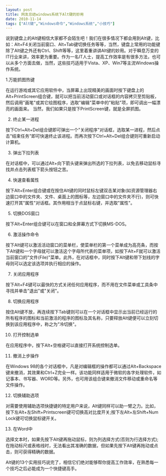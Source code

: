```yaml
---
layout: post
title: 网友总结windows系统下Alt键的妙用		
date: 2010-11-14
tags: ["Alt键","Windows命令","Windows系统","小技巧"]
---
```


说到键盘上的Alt键相信大家都不会陌生吧！我们在很多情况下都会用到Alt键，比如：Alt+F4关闭当前窗口、Alt+Tab键切换任务等等，当然，键盘上常用的功能键除了Alt键之外还有Ctrl、Shift等等，这里着重讲讲Alt键的妙用。对于瞬息万变的IT行业来讲，效率更为重要。作为一名IT人士，提高工作效率是有很多方法，也可以从多个方面去做，当然，这些技巧适用于Vista、XP、Win7等主流Windows操作系统。

1.万能抓图热键

在运行游戏或其它应用软件中，当屏幕上出现精美的画面时按下键盘上的Alt+PrintScreen组合键，就可以把当前活动窗口或对话框的内容拷贝至剪贴板，然后调用"画笔"或其它绘图程序，选取"编辑"菜单中的"粘贴"项，即可调出一幅漂亮的画面来。 当然，我们如果只是按下PrintScreen键，就是全屏抓图。

2. 终止某一进程

按下Ctrl+Alt+Del组合键即可弹出一个"关闭程序"对话框，选取某一进程，然后点击"结束任务"即可快速终止该进程。而再次按下Ctrl+Alt+Del组合键则可重新启动计算机。

3. 弹出下拉列表

在对话框中，可以通过Alt+向下箭头键来弹出所选的下拉列表，以免去移动鼠标寻找并点击列表框下箭头按钮之苦。

4. 快速查看属性

按下Alt+Enter组合键或在按住Alt键的同时鼠标左键双击某对象(如资源管理器右边窗口中的文件夹、文件、桌面上的图标等，左边窗口中的文件夹不行)，则可快速打开其"属性"对话框。其作用相当于点鼠标右键，并选取"属性"。

5. 切换DOS窗口

按下Alt+Enter组合键可以在窗口和全屏幕方式下切换MS-DOS。

6. 激活操作命令

按下Alt键可以激活活动窗口的菜单栏，使菜单栏的第一个菜单成为高亮条，而按下Alt键和一个字母就可以激活这个字母所代表的菜单项，如按下Alt+F就可以激活当前窗口的"文件(File)"菜单。此外，在对话框中，同时按下Alt键和带下划线的字母则可以选定该选项并执行相应的操作。

7. 关闭应用程序

按下Alt+F4键可以最快的方式关闭任何应用程序，而不用在文件菜单或工具条中寻找并单击"退出"或"关闭"。

8. 切换应用程序

按住Alt键不放，再连续按下Tab键则可以在一个对话框中显示出当前已经运行的所有程序的图标和当前激活的程序的图标及其名称，只要释放Alt键便可以立刻切换到该应用程序中，称之为"冷切换"。

10. 打开控制选单

在应用程序中，按下Alt+空格键可以直接打开系统控制选单。

11. 撤消上步操作

在Windows 98的各个对话框中，凡是对编辑框的操作都可以通过Alt+Backspace键来撤消，其效果和Ctrl+Z完全一样。该功能同样适用于微软的各字处理软件，如记事本、书写器、WORD等。另外，也可用该组合键来撤消文件移动或重命名等文件操作。

12. 切换辅助选项

对需要使用辅助选项快捷键的特定用户来说，Alt键同样可以助一臂之力。比如，按下左Alt+左Shift+Printscreen键可切换高对比度开关;按下左Alt+左Shift+Num Lock键可切换鼠标键开关。

13. 在Word中

选择文本时，如果先按下Alt键再拖动鼠标，则为列选择方式(否则为行选择方式);在拖动标尺或表格线时，无法看出其准确的数据，但如果先按下Alt键再拖动或点击，则可获得精确的数据。

Alt键的13个实用技巧说完了，相信它们绝对能够帮你提高工作效率，在熟悉每一个技巧之后必能成为一个快捷键高手。		